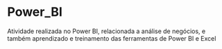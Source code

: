 # Power_BI
Atividade realizada no Power BI, relacionada a análise de negócios, e também aprendizado e treinamento das ferramentas de Power BI e Excel
